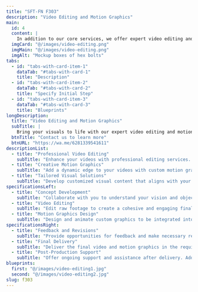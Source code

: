 ```yaml
---
title: "SFT-FN F303"
description: "Video Editing and Motion Graphics"
main:
  id: 4
  content: |
    In addition to our core services, we offer expert video editing and motion graphics creation. Our team transforms raw footage into engaging, high-quality videos that captivate your audience and convey your message effectively. Whether it's promotional content, explainer videos, or animated graphics, we bring your vision to life with professional flair.
  imgCard: "@/images/video-editing.png"
  imgMain: "@/images/video-editing.png"
  imgAlt: "Mockup boxes of hex bolts"
tabs:
  - id: "tabs-with-card-item-1"
    dataTab: "#tabs-with-card-1"
    title: "Description"
  - id: "tabs-with-card-item-2"
    dataTab: "#tabs-with-card-2"
    title: "Specify Initial Step"
  - id: "tabs-with-card-item-3"
    dataTab: "#tabs-with-card-3"
    title: "Blueprints"
longDescription:
  title: "Video Editing and Motion Graphics"
  subTitle: |
    Bring your visuals to life with our expert video editing and motion graphics services. Whether you need to refine your footage, create engaging animations, or add dynamic effects, we provide high-quality solutions that captivate and communicate your message effectively.
  btnTitle: "Contact us to learn more"
  btnURL: "https://wa.me/6281339541611"
descriptionList:
  - title: "Professional Video Editing"
    subTitle: "Enhance your videos with professional editing services. We provide cutting, color correction, sound design, and other editing techniques to produce polished and compelling content."
  - title: "Creative Motion Graphics"
    subTitle: "Add a dynamic edge to your videos with custom motion graphics. From animated text to intricate visual effects, we create engaging graphics that enhance storytelling and viewer engagement."
  - title: "Tailored Visual Solutions"
    subTitle: "Develop customized visual content that aligns with your brand’s identity and project goals. We ensure that every element, from transitions to effects, complements your message and appeals to your audience."
specificationsLeft:
  - title: "Concept Development"
    subTitle: "Collaborate with you to understand your vision and objectives. Develop a concept and storyboard that outline the structure and style of the video and motion graphics."
  - title: "Video Editing"
    subTitle: "Edit raw footage to create a cohesive and engaging final product. Apply color correction, sound design, and visual effects to enhance the overall quality and impact of the video."
  - title: "Motion Graphics Design"
    subTitle: "Design and animate custom graphics to be integrated into the video. Create visually appealing animations that support and enhance the narrative of the video content."
specificationsRight:
  - title: "Feedback and Revisions"
    subTitle: "Provide opportunities for feedback and make necessary revisions to ensure the final product meets your expectations. Adjust elements based on client input to achieve the desired outcome."
  - title: "Final Delivery"
    subTitle: "Deliver the final video and motion graphics in the required formats and resolutions. Ensure compatibility with various platforms and devices for optimal presentation."
  - title: "Post-Production Support"
    subTitle: "Offer ongoing support and assistance after delivery. Address any issues or additional needs that arise to ensure the video and graphics continue to serve your objectives effectively."
blueprints:
  first: "@/images/video-editing1.jpg"
  second: "@/images/video-editing2.jpg"
slug: f303    
---
```


